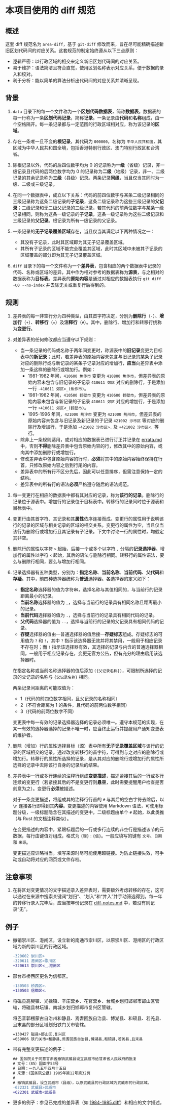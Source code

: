 # 本项目使用的 diff 规范

## 概述

这套 diff 规范名为 `area-diff`，基于 `git-diff` 修改而来，旨在尽可能精确描述新旧区划代码间的对应关系。这套规范的制定始终遵从以下三点原则：

- 逻辑严密：以行政区域的相交来定义新旧区划代码间的对应关系。
- 易于维护：语法简洁且符合直觉，使用区划名称表示对应关系，便于数据的录入和校对。
- 利于分析：能以简单的算法分析出代码间的对应关系并清晰呈现。

## 背景

1. `data` 目录下的每一个文件称为一个**区划代码数据表**，简称**数据表**。数据表的每一行称为一条**区划代码记录**，简称**记录**。一条记录由**代码**和**名称**组成，由一个空格隔开。每一条记录都与一定范围的行政区域相对应，称为该记录的**区域**。
1. 存在一条唯一且不变的**根记录**，其代码为 `000000`，名称为 `中华人民共和国`，其区域为中华人民共和国全境，包括香港特别行政区、澳门特别行政区和台湾省。
1. 除根记录以外，代码的后四位数字均为 0 的记录称为**一级**（省级）记录，非一级记录且代码的后两位数字均为 0 的记录称为**二级**（地级）记录，非一、二级记录的其余记录称为**三级**（县级）记录。两条记录**同级**，当且仅当其同时为一级、二级或三级记录。
1. 在同一个数据表中，成立以下关系：代码的前四位数字与某条二级记录相同的三级记录称为这条二级记录的**子记录**，这条二级记录称为这些三级记录的**父记录**；二级记录和无二级父记录的三级记录，若其代码的前两位数字与某条一级记录相同，则称为这条一级记录的**子记录**，这条一级记录称为这些二级记录和三级记录的**父记录**。根记录为所有一级记录的父记录。
1. 一条记录的**无子记录覆盖区域**存在，当且仅当其满足以下两种情况之一：

    - 其没有子记录，此时其区域即为其无子记录覆盖区域。
    - 其所有子记录的区域不能完全覆盖其区域，此时其区域中未被其子记录的区域覆盖的部分即为其无子记录覆盖区域。

1. `diff` 目录下的每一个文件称为一个**差异表**，包含相应的两个数据表中记录的代码、名称或区域的差异，其中作为相对参考的数据表称为**源表**，与之相对的数据表称为**目标表**。差异表的**原始内容**是通过对相应的数据表执行 `git diff -U0 --no-index` 并去除无关或重复行后得到的。

## 规则

1. 差异表的每一非空行分为四种类型，由其首字符决定，分别为**删除行**（`-`）、**增加行**（`+`）、**转移行**（`=`）及**注释行**（`#`）。其中，删除行、增加行和转移行统称为**变更行**。
1. 对差异表的任何修改都应当遵守以下规则：

    - 当一条记录的代码或名称于两年间变更时，称源表中的**旧记录**变更为目标表中的**新记录**；此时，若差异表的原始内容未包含与旧记录的某条子记录对应的删除行或与新记录的某条子记录对应的增加行，**应当**向差异表中添加一条这样的删除行或增加行。例如：
        - 1981-1982 年间，`410600 焦作市` 变更为 `410800 焦作市`，但差异表的原始内容未包含与旧记录的子记录 `410611 郊区` 对应的删除行，于是添加一行 `-410611 郊区>_(焦作市)`。
        - 1981-1982 年间，`410500 鹤壁市` 变更为 `410600 鹤壁市`，但差异表的原始内容未包含与新记录的子记录 `410611 郊区` 对应的增加行，于是添加一行 `+410611 郊区<_(鹤壁市)`。
        - 1995-1996 年间，`421000 荆沙市` 变更为 `421000 荆州市`，但差异表的原始内容未包含与旧记录及新记录的子记录 `421002 沙市区` 等对应的删除行及增加行，于是添加 `-421002 沙市区>.` 及 `+421002 沙市区<.` 等行。
    - 除非上一条规则适用，或对相应的数据表已进行订正并记录在 [errata.md](errata.md) 中，否则**不得**删除差异表中包含原始内容的行，修改其中的原始内容，或向其中添加删除行或增加行。
    - 修改差异表中包含原始内容的行时，**必须**将其中的原始内容始终保持在行首，只修改原始内容之后到行尾的内容。
    - 差异表中的所有行不区分先后，因此可以任意排序，但需注意保持一定的结构。
    - 差异表中的所有行的语法**必须**严格遵守随后的语法规范。

1. 每一变更行在相应的数据表中都有其对应的记录，称为**该行的记录**。删除行的记录位于源表中。增加行的记录位于目标表中。转移行的记录同时位于源表和目标表中。
1. 变更行由其首字符、其记录和其**属性**依序连接而成。变更行的属性用于说明该行的记录的区域与相关记录的区域的相交关系。变更行的属性为空，当且仅当该行为删除行或增加行且其记录有子记录。下文中讨论一行的属性时，均假定其非空。
1. 删除行的属性以字符 `>` 起始，后接一个或多个以字符 `,` 分隔的**记录选择器**。增加行的属性以字符 `<` 起始，其后的语法与删除行相同。转移行的属性语法，要么与删除行相同，要么与增加行相同。
1. 记录选择器有五种类型，分别为：**指定名称**、**当前名称**、**当前代码**、**父代码**和**存疑**。其中，前四种选择器统称为**普通**选择器。各选择器的定义如下：

    - **指定名称**选择器的值为字符串，选择名称与其值相同的，与当前行的记录距离最小的记录。
    - **当前名称**选择器的值为 `_`，选择与当前行的记录具有相同名称且距离最小的记录。
    - **当前代码**选择器的值为 `.`，选择与当前行的记录具有相同代码的记录。
    - **父代码**选择器的值为 `..`，选择与当前行的记录的父记录具有相同代码的记录。
    - **存疑**选择器的值由一普通选择器的值后接一**存疑标志**组成。存疑标志的可用值为 `?` 和 `!`，其中 `?` 指示该选择器无效并将其禁用，一般用于相应记录不存在时；而 `!` 指示该选择器有效，其选择的记录与内含的普通选择器相同，一般用于相应记录存在，变更无官方公告，但有充分的理由启用该选择器时。

    在指定名称或当前名称选择器的值后添加 `({父记录名称})`，可限制所选择的记录的父记录的名称与 `{父记录名称}` 相同。

    两条记录间距离的可能取值为：

    - 1（代码的前四位数字相同，且父记录的名称相同）
    - 2（不符合距离为 1 的条件，且代码的前两位数字相同）
    - 3（代码的前两位数字不同）

    变更表中每一有效的记录选择器选择的记录必须唯一。遵守本规范的实现，在某一有效的选择器选择的记录不唯一时，应当终止运行并提醒用户通知变更表的维护者。

1. 删除（增加）行的属性选择目标（源）表中所有**无子记录覆盖区域**与该行的记录的区域相交的记录。通过改变转移行的首字符，可得到与之对应的删除行或增加行。转移行的属性所选择的记录，是从其对应的删除行或增加行的属性所选择的记录中去除该行自身的记录后的结果。

1. 差异表中一行或多行连续的注释行组成**变更描述**，描述紧接其后的一行或多行连续的变更行（若紧接其后的不是变更行则**悬空**，此时需要提醒用户检查是否刻意为之）。变更行**必须**被描述。

    对于一条变更描述，将组成其的注释行行首的 `#` 与其后的空白字符去除后，以 `\n` 连接各行即得到其**内容**。变更描述的内容使用 Markdown 语法，可使用标题分级，一级标题隐含在其描述的变更中，二级标题由单个 `#` 起始，以此类推（与 Rust 的文档注释类似）。

    在变更描述的内容中，紧跟标题后的一行或多行连续的非空行是描述该节的元数据，每行由键值对组成，格式为 `{键}：{值}`。一般应填写的键有 `文号`、`日期` 和 `来源`。

    变更描述应详略得当，填写来源时尽可能使用超链接。为防止链接失效，可手动或自动将对应的网页或文件存档。

## 注意事项

1. 在将区划变更情况的文字描述录入差异表时，需要额外考虑转移的存在，这可以通过在来源中搜索关键词“划归”、“划入”和“并入”并手动筛选得到。每一年的转移行录入完毕后，应当按年份记录在 [diff-notes.md](diff-notes.md) 中，若没有则记录“无”。

## 例子

- 撤销崇川区、港闸区，设立新的南通市崇川区，以原崇川区、港闸区的行政区域为新的崇川区的行政区域。

    ```diff
    -320602 崇川区>_
    -320611 港闸区>崇川区
    +320613 崇川区<_,港闸区
    ```

- 邢台市桥西区更名为信都区。

    ```diff
    -130503 桥西区>.
    +130503 信都区<.
    ```

- 将磁县高臾镇、光禄镇、辛庄营乡、花官营乡、台城乡划归邯郸市邯山区管辖，将磁县林坛镇、南城乡划归邯郸市复兴区管辖。

    将巴音郭楞蒙古自治州和静县、焉耆回族自治县、博湖县、和硕县、若羌县、且末县的部分区域划归铁门关市管辖。

    ```diff
    =130427 磁县>邯山区,复兴区
    =659006 铁门关市<和静县,焉耆回族自治县,博湖县,和硕县,若羌县,且末县
    ```

- 带有完整变更描述的例子：

    ```diff
    ## 国务院关于同意甘肃省撤销武威县设立武威市给甘肃省人民政府的批复
    # 文号：（85）国函字53号
    # 日期：一九八五年四月十五日
    # 来源：《国务院公报》1985年第12号第32页
    #
    # 撤销武威县，设立武威市（县级），以原武威县的行政区域为武威市的行政区域。
    -622321 武威县>武威市
    +622301 武威市<武威县
    ```

- 更多的例子：参见已完成的差异表（如 [1984-1985.diff](diff/1984-1985.diff)）和相应的文字描述。
